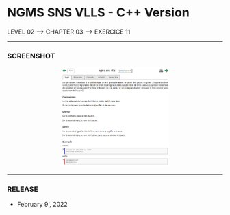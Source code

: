 # NGMS SNS VLLS - C++ Version
LEVEL 02 --> CHAPTER 03 --> EXERCICE 11

---
### **SCREENSHOT**

<div align="center">
    <img
        src="https://github.com/Ayckinn/CPP/blob/main/FRANCE_IOI/LEVEL_02/Chapter_03/11_ngms_sns_vlls/todo.png"
        alt="DEMO"
        style="width:50%">
</div>

---
### **RELEASE**

- February 9', 2022
